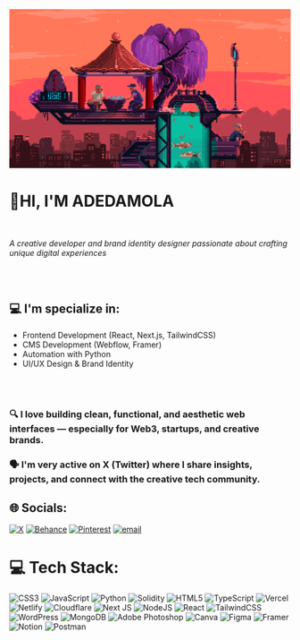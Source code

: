<img src="download (3).gif" alt="Screenshot" />

<h1 text-align: center; font-weigth: bold;>👋HI, I'M ADEDAMOLA</h1> 
<br> 
<p style="font-style: italic;">A creative developer and brand identity designer passionate about crafting unique digital experiences</p>
<br><br>
<h2>💻 I'm specialize in:</h2>
<ul>
  <li>Frontend Development (React, Next.js, TailwindCSS)</li>
  <li>CMS Development (Webflow, Framer)</li>
  <li>Automation with Python</li>
  <li>UI/UX Design & Brand Identity</li>
</ul>
<br><br>
<h3>🔍 I love building clean, functional, and aesthetic web interfaces — especially for Web3, startups, and creative brands.</h3>
<h3>🗣 I'm very active on X (Twitter) where I share insights, projects, and connect with the creative tech community.</h3>

## 🌐 Socials:
[![X](https://img.shields.io/badge/X-black.svg?logo=X&logoColor=white)](https://x.com/AdeDml26) [![Behance](https://img.shields.io/badge/Behance-1769ff?logo=behance&logoColor=white)](https://behance.net/baoku26) [![Pinterest](https://img.shields.io/badge/Pinterest-%23E60023.svg?logo=Pinterest&logoColor=white)](https://pinterest.com/damolaayesoro) [![email](https://img.shields.io/badge/Email-D14836?logo=gmail&logoColor=white)](mailto:damolaayesoro360@gmail.com) 

# 💻 Tech Stack:
![CSS3](https://img.shields.io/badge/css3-%231572B6.svg?style=for-the-badge&logo=css3&logoColor=white) ![JavaScript](https://img.shields.io/badge/javascript-%23323330.svg?style=for-the-badge&logo=javascript&logoColor=%23F7DF1E) ![Python](https://img.shields.io/badge/python-3670A0?style=for-the-badge&logo=python&logoColor=ffdd54) ![Solidity](https://img.shields.io/badge/Solidity-%23363636.svg?style=for-the-badge&logo=solidity&logoColor=white) ![HTML5](https://img.shields.io/badge/html5-%23E34F26.svg?style=for-the-badge&logo=html5&logoColor=white) ![TypeScript](https://img.shields.io/badge/typescript-%23007ACC.svg?style=for-the-badge&logo=typescript&logoColor=white) ![Vercel](https://img.shields.io/badge/vercel-%23000000.svg?style=for-the-badge&logo=vercel&logoColor=white) ![Netlify](https://img.shields.io/badge/netlify-%23000000.svg?style=for-the-badge&logo=netlify&logoColor=#00C7B7) ![Cloudflare](https://img.shields.io/badge/Cloudflare-F38020?style=for-the-badge&logo=Cloudflare&logoColor=white) ![Next JS](https://img.shields.io/badge/Next-black?style=for-the-badge&logo=next.js&logoColor=white) ![NodeJS](https://img.shields.io/badge/node.js-6DA55F?style=for-the-badge&logo=node.js&logoColor=white) ![React](https://img.shields.io/badge/react-%2320232a.svg?style=for-the-badge&logo=react&logoColor=%2361DAFB) ![TailwindCSS](https://img.shields.io/badge/tailwindcss-%2338B2AC.svg?style=for-the-badge&logo=tailwind-css&logoColor=white) ![WordPress](https://img.shields.io/badge/WordPress-%23117AC9.svg?style=for-the-badge&logo=WordPress&logoColor=white) ![MongoDB](https://img.shields.io/badge/MongoDB-%234ea94b.svg?style=for-the-badge&logo=mongodb&logoColor=white) ![Adobe Photoshop](https://img.shields.io/badge/adobe%20photoshop-%2331A8FF.svg?style=for-the-badge&logo=adobe%20photoshop&logoColor=white) ![Canva](https://img.shields.io/badge/Canva-%2300C4CC.svg?style=for-the-badge&logo=Canva&logoColor=white) ![Figma](https://img.shields.io/badge/figma-%23F24E1E.svg?style=for-the-badge&logo=figma&logoColor=white) ![Framer](https://img.shields.io/badge/Framer-black?style=for-the-badge&logo=framer&logoColor=blue) ![Notion](https://img.shields.io/badge/Notion-%23000000.svg?style=for-the-badge&logo=notion&logoColor=white) ![Postman](https://img.shields.io/badge/Postman-FF6C37?style=for-the-badge&logo=postman&logoColor=white)


<!-- Proudly created with GPRM ( https://gprm.itsvg.in ) -->
